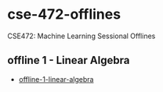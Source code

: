 # cse-472-offlines

CSE472: Machine Learning Sessional Offlines

## offline 1 - Linear Algebra

- [offline-1-linear-algebra](./offline-1-linear-algebra/)
